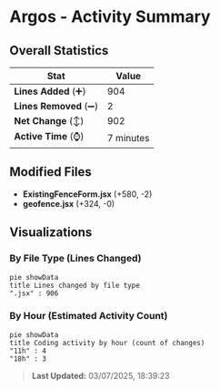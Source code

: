 # Argos - Activity Summary 

## Overall Statistics

| Stat                   | Value                                                             |
| ---------------------- | ----------------------------------------------------------------- |
| **Lines Added** (➕)   | 904                                          |
| **Lines Removed** (➖) | 2                                        |
| **Net Change** (↕)    | 902                |
| **Active Time** (⌚)   | 7 minutes |


## Modified Files
- **ExistingFenceForm.jsx** (+580, -2)
- **geofence.jsx** (+324, -0)

## Visualizations

### By File Type (Lines Changed)

```mermaid
pie showData
title Lines changed by file type
".jsx" : 906
```

### By Hour (Estimated Activity Count)

```mermaid
pie showData
title Coding activity by hour (count of changes)
"11h" : 4
"18h" : 3
```


> **Last Updated:** 03/07/2025, 18:39:23